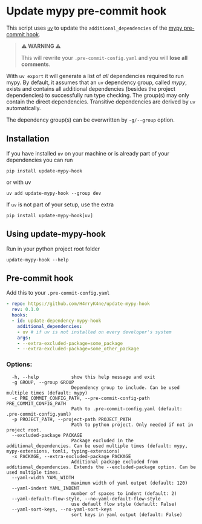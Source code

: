 # Update mypy pre-commit hook

This script uses [`uv`](https://docs.astral.sh/uv) to update the `additional_dependencies` of the
[mypy pre-commit hook](https://github.com/pre-commit/mirrors-mypy).

> **⚠️ WARNING ⚠️**
>
> This will rewrite your `.pre-commit-config.yaml` and you will **lose all comments**.

With `uv export` it will generate a list of _all_ dependencies required to run mypy.
By default, it assumes that an `uv` dependency group, called *mypy*, exists and contains all additional dependencies
(besides the project dependencies) to successfully run type checking.
The group(s) may only contain the direct dependencies. Transitive dependencies are derived by `uv` automatically.

The dependency group(s) can be overwritten by `-g/--group` option.

## Installation

If you have installed `uv` on your machine or is already part of your dependencies you can run
```shell
pip install update-mypy-hook
```
or with uv
```shell
uv add update-mypy-hook --group dev
```

If `uv` is not part of your setup, use the extra
```shell
pip install update-mypy-hook[uv]
```

## Using update-mypy-hook

Run in your python project root folder
```shell
update-mypy-hook --help
```

## Pre-commit hook
Add this to your `.pre-commit-config.yaml`

```yaml
- repo: https://github.com/H4rryK4ne/update-mypy-hook
  rev: 0.1.0
  hooks:
  - id: update-dependency-mypy-hook
    additional_dependencies:
    - uv # if uv is not installed on every developer's system
    args:
    - --extra-excluded-package=some_package
    - --extra-excluded-package=some_other_package
```

### Options:
```text
  -h, --help            show this help message and exit
  -g GROUP, --group GROUP
                        Dependency group to include. Can be used multiple times (default: mypy)
  -c PRE_COMMIT_CONFIG_PATH, --pre-commit-config-path PRE_COMMIT_CONFIG_PATH
                        Path to .pre-commit-config.yaml (default: .pre-commit-config.yaml)
  -p PROJECT_PATH, --project-path PROJECT_PATH
                        Path to python project. Only needed if not in project root.
  --excluded-package PACKAGE
                        Package excluded in the additional_dependencies. Can be used multiple times (default: mypy, mypy-extensions, tomli, typing-extensions)
  -x PACKAGE, --extra-excluded-package PACKAGE
                        Additional package excluded from additional_dependencies. Extends the --excluded-package option. Can be used multiple times.
  --yaml-width YAML_WIDTH
                        maximum width of yaml output (default: 120)
  --yaml-indent YAML_INDENT
                        number of spaces to indent (default: 2)
  --yaml-default-flow-style, --no-yaml-default-flow-style
                        use default flow style (default: False)
  --yaml-sort-keys, --no-yaml-sort-keys
                        sort keys in yaml output (default: False)
```
